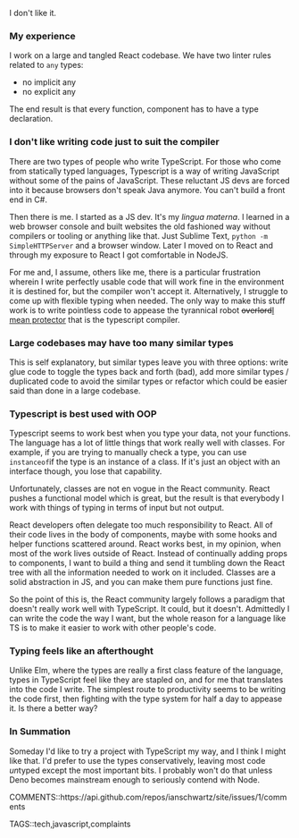 I don't like it.

### My experience

I work on a large and tangled React codebase. We have two linter rules related to `any` types:

  - no implicit any
  - no explicit any

The end result is that every function, component has to have a type declaration.

### I don't like writing code just to suit the compiler

<div id="description">
There are two types of people who write TypeScript. For those who come from statically typed languages, Typescript is a way of writing JavaScript without some of the pains of JavaScript. These reluctant JS devs are forced into it because browsers don't speak Java anymore. You can't build a front end in C#.

Then there is me. I started as a JS dev. It's my *lingua materna*. I learned in a web browser console and built websites the old fashioned way without compilers or tooling or anything like that. Just Sublime Text, `python -m SimpleHTTPServer` and a browser window. Later I moved on to React and through my exposure to React I got comfortable in NodeJS.
</div>
For me and, I assume, others like me, there is a particular frustration wherein I write perfectly usable code that will work fine in the environment it is destined for, but the compiler won't accept it. Alternatively, I struggle to come up with flexible typing when needed. The only way to make this stuff work is to write pointless code to appease the tyrannical robot <del>overlord</del><ins>I mean protector</ins> that is the typescript compiler.

### Large codebases may have too many similar types

This is self explanatory, but similar types leave you with three options: write glue code to toggle the types back and forth (bad), add more similar types / duplicated code to avoid the similar types or refactor which could be easier said than done in a large codebase.

### Typescript is best used with OOP

Typescript seems to work best when you type your data, not your functions. The language has a lot of little things that work really well with classes. For example, if you are trying to manually check a type, you can use `instanceof`if the type is an instance of a class. If it's just an object with an interface though, you lose that capability.

Unfortunately, classes are not en vogue in the React community. React pushes a functional model which is great, but the result is that everybody I work with things of typing in terms of input but not output.

React developers often delegate too much responsibility to React. All of their code lives in the body of components, maybe with some hooks and helper functions scattered around. React works best, in my opinion, when most of the work lives outside of React. Instead of continually adding props to components, I want to build a thing and send it tumbling down the React tree with all the information needed to work on it included. Classes are a solid abstraction in JS, and you can make them pure functions just fine.

So the point of this is, the React community largely follows a paradigm that doesn't really work well with TypeScript. It could, but it doesn't. Admittedly I can write the code the way I want, but the whole reason for a language like TS is to make it easier to work with other people's code.

### Typing feels like an afterthought

Unlike Elm, where the types are really a first class feature of the language, types in TypeScript feel like they are stapled on, and for me that translates into the code I write. The simplest route to productivity seems to be writing the code first, then fighting with the type system for half a day to appease it. Is there a better way?

### In Summation

Someday I'd like to try a project with TypeScript my way, and I think I might like that. I'd prefer to use the types conservatively, leaving most code *un*typed except the most important bits. I probably won't do that unless Deno becomes mainstream enough to seriously contend with Node.

<div id="meta">
COMMENTS::https://api.github.com/repos/ianschwartz/site/issues/1/comments

TAGS::tech,javascript,complaints
</div>
